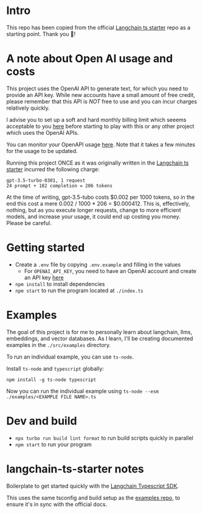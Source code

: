 # Intro 

This repo has been copied from the official [Langchain ts starter](https://github.com/domeccleston/langchain-ts-starter/tree/main) repo as a starting point. Thank you 🙏!

# A note about Open AI usage and costs

This project uses the OpenAI API to generate text, for which you need to provide an API key. While new accounts have a small amount of free credit, please remember that this API is *NOT* free to use and you can incur charges relatively quickly. 

I advise you to set up a soft and hard monthly billing limit which seeems acceptable to you [here](https://platform.openai.com/account/billing/limits) before starting to play with this or any other project which uses the OpenAI APIs.

You can monitor your OpenAPI usage [here](https://platform.openai.com/account/usage). Note that it takes a few minutes for the usage to be updated.

Running this project ONCE as it was originally written in the [Langchain ts starter](https://github.com/domeccleston/langchain-ts-starter/tree/main) incurred the following charge:

```
gpt-3.5-turbo-0301, 1 request
24 prompt + 182 completion = 206 tokens
```

At the time of writing, gpt-3.5-tubo costs $0.002 per 1000 tokens, so in the end this cost a mere 0.002 / 1000 * 206 = $0.000412. This is, effectively, nothing, but as you execute longer requests, change to more efficient models, and increase your usage, it could end up costing you money. Please be careful.


# Getting started

- Create a `.env` file by copying `.env.example` and filling in the values
  - For `OPENAI_API_KEY`, you need to have an OpenAI account and create an API key [here](https://platform.openai.com/account/api-keys)
- `npm install` to install dependencies
- `npm start` to run the program located at `./index.ts`

# Examples

The goal of this project is for me to personally learn about langchain, llms, embeddings, and vector databases. As I learn, I'll be creating documented examples in the `./src/examples` directory. 

To run an individual example, you can use `ts-node`. 

Install `ts-node` and `typescript` globally:

```
npm install -g ts-node typescript
```

Now you can run the individual example using `ts-node --esm ./examples/<EXAMPLE FILE NAME>.ts`

# Dev and build

- `npx turbo run build lint format` to run build scripts quickly in parallel
- `npm start` to run your program


# langchain-ts-starter notes

Boilerplate to get started quickly with the [Langchain Typescript SDK](https://github.com/hwchase17/langchainjs).

This uses the same tsconfig and build setup as the [examples repo](https://github.com/hwchase17/langchainjs/tree/main/examples), to ensure it's in sync with the official docs.
